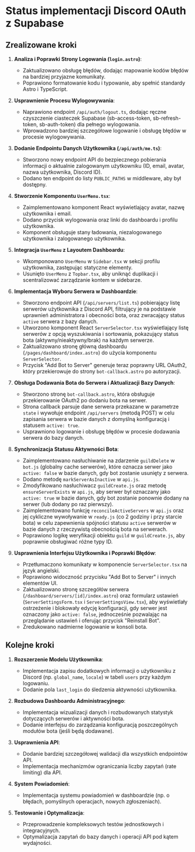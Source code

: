 # Status implementacji Discord OAuth z Supabase

## Zrealizowane kroki

1. **Analiza i Poprawki Strony Logowania (`login.astro`)**:

   - Zaktualizowano obsługę błędów, dodając mapowanie kodów błędów na bardziej przyjazne komunikaty.
   - Poprawiono formatowanie kodu i typowanie, aby spełnić standardy Astro i TypeScript.

2. **Usprawnienie Procesu Wylogowywania**:

   - Naprawiono endpoint `/api/auth/logout.ts`, dodając ręczne czyszczenie ciasteczek Supabase (sb-access-token, sb-refresh-token, sb-auth-token) dla pełnego wylogowania.
   - Wprowadzono bardziej szczegółowe logowanie i obsługę błędów w procesie wylogowywania.

3. **Dodanie Endpointu Danych Użytkownika (`/api/auth/me.ts`)**:

   - Stworzono nowy endpoint API do bezpiecznego pobierania informacji o aktualnie zalogowanym użytkowniku (ID, email, avatar, nazwa użytkownika, Discord ID).
   - Dodano ten endpoint do listy `PUBLIC_PATHS` w middleware, aby był dostępny.

4. **Stworzenie Komponentu `UserMenu.tsx`**:

   - Zaimplementowano komponent React wyświetlający avatar, nazwę użytkownika i email.
   - Dodano przycisk wylogowania oraz linki do dashboardu i profilu użytkownika.
   - Komponent obsługuje stany ładowania, niezalogowanego użytkownika i zalogowanego użytkownika.

5. **Integracja `UserMenu` z Layoutem Dashboardu**:

   - Wkomponowano `UserMenu` w `Sidebar.tsx` w sekcji profilu użytkownika, zastępując statyczne elementy.
   - Usunięto `UserMenu` z `Topbar.tsx`, aby uniknąć duplikacji i scentralizować zarządzanie kontem w sidebarze.

6. **Implementacja Wyboru Serwera w Dashboardzie**:

   - Stworzono endpoint API (`/api/servers/list.ts`) pobierający listę serwerów użytkownika z Discord API, filtrujący je na podstawie uprawnień administratora i obecności bota, oraz zwracający status `active` serwera z bazy danych.
   - Utworzono komponent React `ServerSelector.tsx` wyświetlający listę serwerów z opcją wyszukiwania i sortowania, pokazujący status bota (aktywny/nieaktywny/brak) na każdym serwerze.
   - Zaktualizowano stronę główną dashboardu (`/pages/dashboard/index.astro`) do użycia komponentu `ServerSelector`.
   - Przycisk "Add Bot to Server" generuje teraz poprawny URL OAuth2, który przekierowuje do strony `bot-callback.astro` po autoryzacji.

7. **Obsługa Dodawania Bota do Serwera i Aktualizacji Bazy Danych**:

   - Stworzono stronę `bot-callback.astro`, która obsługuje przekierowanie OAuth2 po dodaniu bota na serwer.
   - Strona callback parsuje dane serwera przekazane w parametrze `state` i wywołuje endpoint `/api/servers` (metodą POST) w celu zapisania serwera w bazie danych z domyślną konfiguracją i statusem `active: true`.
   - Usprawniono logowanie i obsługę błędów w procesie dodawania serwera do bazy danych.

8. **Synchronizacja Statusu Aktywności Bota**:

   - Zaimplementowano nasłuchiwanie na zdarzenie `guildDelete` w `bot.js` (globalny cache serwerów), które oznacza serwer jako `active: false` w bazie danych, gdy bot zostanie usunięty z serwera.
   - Dodano metodę `markServerAsInactive` w `api.js`.
   - Zmodyfikowano nasłuchiwacz `guildCreate.js` oraz metodę `ensureServerExists` w `api.js`, aby serwer był oznaczany jako `active: true` w bazie danych, gdy bot zostanie ponownie dodany na serwer (lub dodany po raz pierwszy).
   - Zaimplementowano funkcję `reconcileActiveServers` w `api.js` oraz jej cykliczne wywoływanie w `ready.js` (co 2 godziny i przy starcie bota) w celu zapewnienia spójności statusu `active` serwerów w bazie danych z rzeczywistą obecnością bota na serwerach.
   - Poprawiono logikę weryfikacji obiektu `guild` w `guildCreate.js`, aby poprawnie obsługiwać różne typy ID.

9. **Usprawnienia Interfejsu Użytkownika i Poprawki Błędów**:
   - Przetłumaczono komunikaty w komponencie `ServerSelector.tsx` na język angielski.
   - Poprawiono widoczność przycisku "Add Bot to Server" i innych elementów UI.
   - Zaktualizowano stronę szczegółów serwera (`/dashboard/servers/[id]/index.astro`) oraz formularz ustawień (`ServerSettingsForm.tsx` i `ServerSettingsView.tsx`), aby wyświetlały ostrzeżenie i blokowały edycję konfiguracji, gdy serwer jest oznaczony jako `active: false`, jednocześnie pozwalając na przeglądanie ustawień i oferując przycisk "Reinstall Bot".
   - Zredukowano nadmierne logowanie w konsoli bota.

## Kolejne kroki

1. **Rozszerzenie Modelu Użytkownika**:

   - Implementacja zapisu dodatkowych informacji o użytkowniku z Discord (np. `global_name`, `locale`) w tabeli `users` przy każdym logowaniu.
   - Dodanie pola `last_login` do śledzenia aktywności użytkownika.

2. **Rozbudowa Dashboardu Administracyjnego**:

   - Implementacja wizualizacji danych i rozbudowanych statystyk dotyczących serwerów i aktywności bota.
   - Dodanie interfejsu do zarządzania konfiguracją poszczególnych modułów bota (jeśli będą dodawane).

3. **Usprawnienia API**:

   - Dodanie bardziej szczegółowej walidacji dla wszystkich endpointów API.
   - Implementacja mechanizmów ograniczania liczby zapytań (rate limiting) dla API.

4. **System Powiadomień**:

   - Implementacja systemu powiadomień w dashboardzie (np. o błędach, pomyślnych operacjach, nowych zgłoszeniach).

5. **Testowanie i Optymalizacja**:
   - Przeprowadzenie kompleksowych testów jednostkowych i integracyjnych.
   - Optymalizacja zapytań do bazy danych i operacji API pod kątem wydajności.
